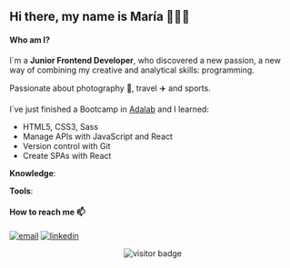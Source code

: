 ## Hi there, my name is María 👩🏻‍💻

#### Who am I?

I´m a **Junior Frontend Developer**, who discovered a new passion, a new way of combining my creative and analytical skills: programming. 

Passionate about photography 📸, travel :airplane: and sports.

I´ve just finished a Bootcamp in [Adalab](https://adalab.es/) and I learned:
  * HTML5, CSS3, Sass
  * Manage APIs with JavaScript and React
  * Version control with Git
  * Create SPAs with React

**Knowledge**:

**Tools**:




#### How to reach me 📫

  <a href="mailto:maria.serna.zafra@gmail.com"><img src="https://img.icons8.com/color/50/000000/gmail.png" alt="email"/></a>
  <a href="https://www.linkedin.com/in/mathieu-ledru"><img src="https://img.icons8.com/color/50/000000/linkedin.png" alt="linkedin"/></a>

<p  align="center">
  <img src="https://visitor-badge.glitch.me/badge?page_id=MariaSernaZ" alt="visitor badge"/>
</p>




